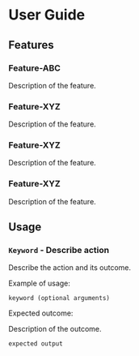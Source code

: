 # User Guide

## Features 

### Feature-ABC

Description of the feature.

### Feature-XYZ

Description of the feature.

### Feature-XYZ

Description of the feature.

### Feature-XYZ

Description of the feature.


## Usage

### `Keyword` - Describe action

Describe the action and its outcome.

Example of usage: 

`keyword (optional arguments)`

Expected outcome:

Description of the outcome.

```
expected output
```

